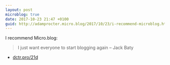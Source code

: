 ```yaml
---
layout: post
microblog: true
date: 2017-10-23 21:47 +0100
guid: http://adamprocter.micro.blog/2017/10/23/i-recommend-microblog.html
---
```

I recommend Micro.blog:  

> I just want everyone to start blogging again – Jack Baty 

- [dctr.pro/21d](http://dctr.pro/21d)
